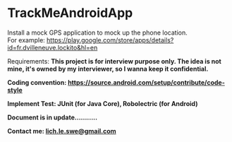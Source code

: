 # TrackMeAndroidApp

Install a mock GPS application to mock up the phone location.<br/>
For example: https://play.google.com/store/apps/details?id=fr.dvilleneuve.lockito&hl=en <br/>

Requirements: <b>This project is for interview purpose only. The idea is not mine, it's owned by my interviewer, so I wanna keep it confidential.<b> </br>

Coding convention: https://source.android.com/setup/contribute/code-style

Implement Test: JUnit (for Java Core), Robolectric (for Android)

Document is in update...........

Contact me:
lich.le.swe@gmail.com
